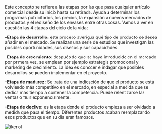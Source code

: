 Este concepto se refiere a las etapas por las que pasa cualquier artículo comercial desde su inicio hasta su retirada. Ayuda a determinar los programas publicitarios, los precios, la expansión a nuevos mercados de productos y el rediseño de los envases entre otras cosas. Vamos a ver en cuestión las 4 etapas del ciclo de la vida;

**-Etapa de desarrollo:** este proceso averigua qué tipo de producto se desea añadir en el mercado. Se realizan una serie de estudios que investigan las posibles oportunidades, sus diseños y sus capacidades.

**-Etapa de crecimiento:** después de que se haya introducido en el mercado por primera vez, se emplean por ejemplo estrategia promocional y marketing de crecimiento. La idea es conocer e indagar que posibles desarrollos se pueden implementar en el proyecto.

**-Etapa de madurez:** Se trata de una indicación de que el producto se está volviendo más competitivo en el mercado, en especial a medida que se dedica más tiempo a contener la competencia. Puede relentizarse las ventas o fluir exponencialmente.

**-Etapa de declive:** es la etapa donde el producto empieza a ser olvidado a medida que pasa el tiempo. Diferentes productos acaban reemplazando esos productos que en su día eran famosos.

![ikerlol](img/cicloProducto.avif)




